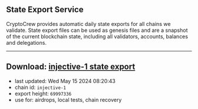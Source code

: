 ## State Export Service
CryptoCrew provides automatic daily state exports for all chains we validate. State export files can be used as genesis files and are a snapshot of the current blockchain state, including all validators, accounts, balances and delegations.

---
**Download: [injective-1 state export](https://dl-eu2.ccvalidators.com/SERVICE/injective/injective-1_export_69997336.json)**
---

- last updated: Wed May 15 2024 08:20:43
- chain id: `injective-1`
- export height: `69997336`
- use for: airdrops, local tests, chain recovery
